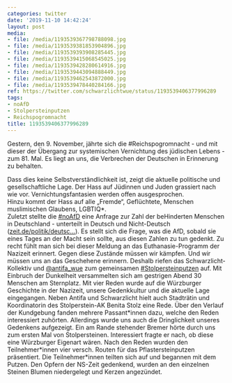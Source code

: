 ```yaml
---
categories: twitter
date: '2019-11-10 14:42:24'
layout: post
media:
- file: /media/1193539367798788098.jpg
- file: /media/1193539381853904896.jpg
- file: /media/1193539393908285445.jpg
- file: /media/1193539415068545025.jpg
- file: /media/1193539428280614916.jpg
- file: /media/1193539443094888449.jpg
- file: /media/1193539462543872000.jpg
- file: /media/1193539478440284166.jpg
ref: https://twitter.com/schwarzlichtwue/status/1193539406377996289
tags:
- noAfD
- Stolpersteinputzen
- Reichspogromnacht
title: 1193539406377996289
---
```

Gestern, den 9. November, jährte sich die #Reichspogromnacht - und mit dieser der Übergang zur systemischen Vernichtung des jüdischen Lebens - zum 81. Mal. Es liegt an uns, die Verbrechen der Deutschen in Erinnerung zu behalten.

  
Dass dies keine Selbstverständlichkeit ist, zeigt die aktuelle politische und gesellschaftliche Lage. Der Hass auf Jüdinnen und Juden grassiert nach wie vor. Vernichtungsfantasien werden offen ausgesprochen.  
Hinzu kommt der Hass auf alle „Fremde“, Geflüchtete, Menschen muslimischen Glaubens, LGBTIQ\*.  
Zuletzt stellte die [#noAfD](/t/noafd) eine Anfrage zur Zahl der beHinderten Menschen in Deutschland - unterteilt in Deutsch und Nicht-Deutsch ([zeit.de/politik/deutsc…](https://www.zeit.de/politik/deutschland/2018-04/alternative-fuer-deutschland-kleine-anfrage-bundestag-behinderte-kritik)). 
Es stellt sich die Frage, was die AfD, sobald sie eines Tages an der Macht sein sollte, aus diesen Zahlen zu tun gedenkt. Zu recht fühlt man sich bei dieser Meldung an das Euthanasie-Programm der Nazizeit erinnert. 
Gegen diese Zustände müssen wir kämpfen. 
Und wir müssen uns an das Geschehene erinnern. 
Deshalb riefen das Schwarzlicht-Kollektiv und [@antifa_wue](https://twitter.com/antifa_wue) zum gemeinsamen [#Stolpersteinputzen](/t/stolpersteinputzen) auf. Mit Einbruch der Dunkelheit versammelten sich am gestrigen Abend 30 Menschen am Sternplatz. 
Mit vier Reden wurde auf die Würzburger Geschichte in der Nazizeit, unsere Gedenkkultur und die aktuelle Lage eingegangen. Neben Antifa und Schwarzlicht hielt auch Stadträtin und Koordinatorin des Stolperstein-AK Benita Stolz eine Rede. 
Über den Verlauf der Kundgebung fanden mehrere Passant\*innen dazu, welche den Reden interessiert zuhörten. Allerdings wurde uns auch die Dringlichkeit unseres Gedenkens aufgezeigt. 
Ein am Rande stehender Bremer hörte durch uns zum ersten Mal von Stolpersteinen. Interessiert fragte er nach, ob diese eine Würzburger Eigenart wären. 
Nach den Reden wurden den Teilnehmer\*innen vier versch. Routen für das Pflastersteinputzen präsentiert. Die Teilnehmer\*innen teilten sich auf und begannen mit dem Putzen. Den Opfern der NS-Zeit gedenkend, wurden an den einzelnen Steinen Blumen niedergelegt und Kerzen angezündet. 